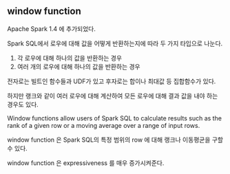 
## window function 

Apache Spark 1.4 에 추가되었다.

Spark SQL에서 로우에 대해 값을 어떻게 반환하는지에 따라 두 가지 타입으로 나눈다.

1. 각 로우에 대해 하나의 값을 반환하는 경우
1. 여러 개의 로우에 대해 하나의 값을 반환하는 경우

전자로는 빌트인 함수들과 UDF가 있고 후자로는 합이나 최대값 등 집합함수가 있다.

하지만 랭크와 같이 여러 로우에 대해 계산하여 모든 로우에 대해 결과 값을 내야 하는 경우도 있다.




Window functions allow users of Spark SQL 
to calculate results such as 
  the rank of a given row or 
  a moving average over a range of input rows. 

window function 은 Spark SQL의 특정 범위의 row 에 대해 랭크나 이동평균을 구할 수 있다.

window function 은 expressiveness 를 매우 증가시켜준다.


